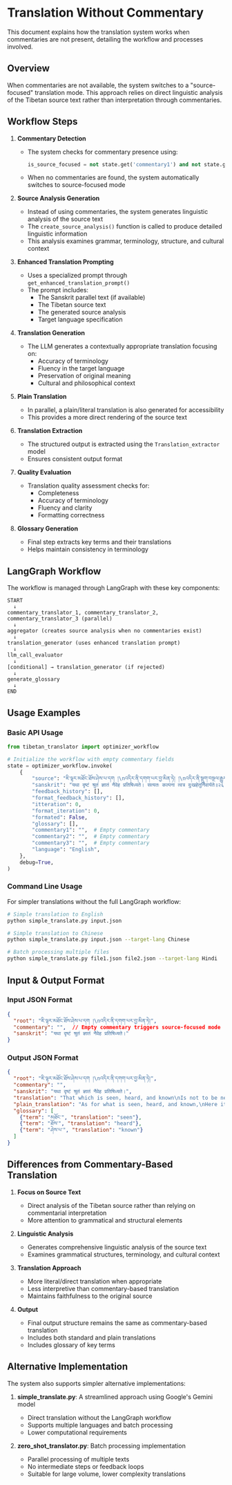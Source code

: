 # Translation Without Commentary

This document explains how the translation system works when commentaries are not present, detailing the workflow and processes involved.

## Overview

When commentaries are not available, the system switches to a "source-focused" translation mode. This approach relies on direct linguistic analysis of the Tibetan source text rather than interpretation through commentaries.

## Workflow Steps

1. **Commentary Detection**
   - The system checks for commentary presence using:
     ```python
     is_source_focused = not state.get('commentary1') and not state.get('commentary2') and not state.get('commentary3')
     ```
   - When no commentaries are found, the system automatically switches to source-focused mode

2. **Source Analysis Generation**
   - Instead of using commentaries, the system generates linguistic analysis of the source text
   - The `create_source_analysis()` function is called to produce detailed linguistic information
   - This analysis examines grammar, terminology, structure, and cultural context

3. **Enhanced Translation Prompting**
   - Uses a specialized prompt through `get_enhanced_translation_prompt()`
   - The prompt includes:
     - The Sanskrit parallel text (if available)
     - The Tibetan source text
     - The generated source analysis
     - Target language specification

4. **Translation Generation**
   - The LLM generates a contextually appropriate translation focusing on:
     - Accuracy of terminology
     - Fluency in the target language
     - Preservation of original meaning
     - Cultural and philosophical context

5. **Plain Translation**
   - In parallel, a plain/literal translation is also generated for accessibility
   - This provides a more direct rendering of the source text

6. **Translation Extraction**
   - The structured output is extracted using the `Translation_extractor` model
   - Ensures consistent output format

7. **Quality Evaluation**
   - Translation quality assessment checks for:
     - Completeness
     - Accuracy of terminology
     - Fluency and clarity
     - Formatting correctness

8. **Glossary Generation**
   - Final step extracts key terms and their translations
   - Helps maintain consistency in terminology

## LangGraph Workflow

The workflow is managed through LangGraph with these key components:

```
START
  ↓
commentary_translator_1, commentary_translator_2, commentary_translator_3 (parallel)
  ↓
aggregator (creates source analysis when no commentaries exist)
  ↓
translation_generator (uses enhanced translation prompt)
  ↓
llm_call_evaluator
  ↓
[conditional] → translation_generator (if rejected)
  ↓
generate_glossary
  ↓
END
```

## Usage Examples

### Basic API Usage

```python
from tibetan_translator import optimizer_workflow

# Initialize the workflow with empty commentary fields
state = optimizer_workflow.invoke(
    {
        "source": "ཇི་ལྟར་མཐོང་ཐོས་ཤེས་པ་དག །\nའདིར་ནི་དགག་པར་བྱ་མིན་ཏེ། །\nའདིར་ནི་སྡུག་བསྔལ་རྒྱུར་གྱུར་པ། །\nབདེན་པར་རྟོག་པ་བཟློག་བྱ་ཡིན། །",
        "sanskrit": "यथा दृष्टं श्रुतं ज्ञातं नैवेह प्रतिषिध्यते। सत्यतः कल्पना त्वत्र दुःखहेतुर्निवार्यते॥२६",
        "feedback_history": [],
        "format_feedback_history": [],
        "itteration": 0,
        "format_iteration": 0,
        "formated": False,
        "glossary": [],
        "commentary1": "",  # Empty commentary
        "commentary2": "",  # Empty commentary
        "commentary3": "",  # Empty commentary
        "language": "English",
    },
    debug=True,
)
```

### Command Line Usage

For simpler translations without the full LangGraph workflow:

```bash
# Simple translation to English
python simple_translate.py input.json

# Simple translation to Chinese
python simple_translate.py input.json --target-lang Chinese

# Batch processing multiple files
python simple_translate.py file1.json file2.json --target-lang Hindi
```

## Input & Output Format

### Input JSON Format

```json
{
  "root": "ཇི་ལྟར་མཐོང་ཐོས་ཤེས་པ་དག །\nའདིར་ནི་དགག་པར་བྱ་མིན་ཏེ།",
  "commentary": "",  // Empty commentary triggers source-focused mode
  "sanskrit": "यथा दृष्टं श्रुतं ज्ञातं नैवेह प्रतिषिध्यते।"
}
```

### Output JSON Format

```json
{
  "root": "ཇི་ལྟར་མཐོང་ཐོས་ཤེས་པ་དག །\nའདིར་ནི་དགག་པར་བྱ་མིན་ཏེ།",
  "commentary": "",
  "sanskrit": "यथा दृष्टं श्रुतं ज्ञातं नैवेह प्रतिषिध्यते।",
  "translation": "That which is seen, heard, and known\nIs not to be negated here.",
  "plain_translation": "As for what is seen, heard, and known,\nHere it is not to be negated.",
  "glossary": [
    {"term": "མཐོང་", "translation": "seen"},
    {"term": "ཐོས་", "translation": "heard"},
    {"term": "ཤེས་པ་", "translation": "known"}
  ]
}
```

## Differences from Commentary-Based Translation

1. **Focus on Source Text**
   - Direct analysis of the Tibetan source rather than relying on commentarial interpretation
   - More attention to grammatical and structural elements

2. **Linguistic Analysis**
   - Generates comprehensive linguistic analysis of the source text
   - Examines grammatical structures, terminology, and cultural context

3. **Translation Approach**
   - More literal/direct translation when appropriate
   - Less interpretive than commentary-based translation
   - Maintains faithfulness to the original source

4. **Output**
   - Final output structure remains the same as commentary-based translation
   - Includes both standard and plain translations
   - Includes glossary of key terms

## Alternative Implementation

The system also supports simpler alternative implementations:

1. **simple_translate.py**: A streamlined approach using Google's Gemini model
   - Direct translation without the LangGraph workflow
   - Supports multiple languages and batch processing
   - Lower computational requirements

2. **zero_shot_translator.py**: Batch processing implementation
   - Parallel processing of multiple texts
   - No intermediate steps or feedback loops
   - Suitable for large volume, lower complexity translations